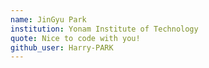 ```yaml
---
name: JinGyu Park
institution: Yonam Institute of Technology
quote: Nice to code with you!
github_user: Harry-PARK
---
```

